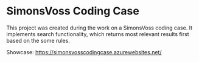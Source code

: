 # SimonsVoss Coding Case
This project was created during the work on a SimonsVoss coding case. It implements search functionality, which returns most relevant results first based on the some rules.

Showcase: https://simonsvosscodingcase.azurewebsites.net/